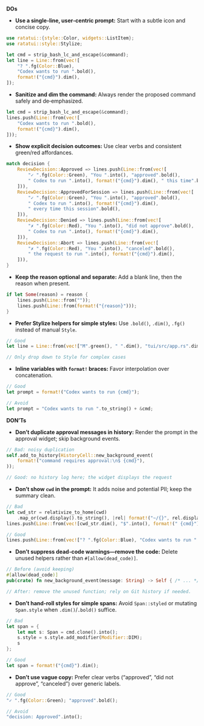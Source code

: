 **DOs**
- **Use a single‑line, user‑centric prompt:** Start with a subtle icon and concise copy.
```rust
use ratatui::{style::Color, widgets::ListItem};
use ratatui::style::Stylize;

let cmd = strip_bash_lc_and_escape(&command);
let line = Line::from(vec![
    "? ".fg(Color::Blue),
    "Codex wants to run ".bold(),
    format!("{cmd}").dim(),
]);
```

- **Sanitize and dim the command:** Always render the proposed command safely and de‑emphasized.
```rust
let cmd = strip_bash_lc_and_escape(&command);
lines.push(Line::from(vec![
    "Codex wants to run ".bold(),
    format!("{cmd}").dim(),
]));
```

- **Show explicit decision outcomes:** Use clear verbs and consistent green/red affordances.
```rust
match decision {
    ReviewDecision::Approved => lines.push(Line::from(vec![
        "✓ ".fg(Color::Green), "You ".into(), "approved".bold(),
        " Codex to run ".into(), format!("{cmd}").dim(), " this time".bold(),
    ])),
    ReviewDecision::ApprovedForSession => lines.push(Line::from(vec![
        "✓ ".fg(Color::Green), "You ".into(), "approved".bold(),
        " Codex to run ".into(), format!("{cmd}").dim(),
        " every time this session".bold(),
    ])),
    ReviewDecision::Denied => lines.push(Line::from(vec![
        "✗ ".fg(Color::Red), "You ".into(), "did not approve".bold(),
        " Codex to run ".into(), format!("{cmd}").dim(),
    ])),
    ReviewDecision::Abort => lines.push(Line::from(vec![
        "✗ ".fg(Color::Red), "You ".into(), "canceled".bold(),
        " the request to run ".into(), format!("{cmd}").dim(),
    ])),
}
```

- **Keep the reason optional and separate:** Add a blank line, then the reason when present.
```rust
if let Some(reason) = reason {
    lines.push(Line::from(""));
    lines.push(Line::from(format!("{reason}")));
}
```

- **Prefer Stylize helpers for simple styles:** Use `.bold()`, `.dim()`, `.fg()` instead of manual `Style`.
```rust
// Good
let line = Line::from(vec!["M".green(), " ".dim(), "tui/src/app.rs".dim()]);

// Only drop down to Style for complex cases
```

- **Inline variables with `format!` braces:** Favor interpolation over concatenation.
```rust
// Good
let prompt = format!("Codex wants to run {cmd}");

// Avoid
let prompt = "Codex wants to run ".to_string() + &cmd;
```

**DON’Ts**
- **Don’t duplicate approval messages in history:** Render the prompt in the approval widget; skip background events.
```rust
// Bad: noisy duplication
self.add_to_history(HistoryCell::new_background_event(
    format!("command requires approval:\n$ {cmd}"),
));

// Good: no history log here; the widget displays the request
```

- **Don’t show `cwd` in the prompt:** It adds noise and potential PII; keep the summary clean.
```rust
// Bad
let cwd_str = relativize_to_home(cwd)
    .map_or(cwd.display().to_string(), |rel| format!("~/{}", rel.display()));
lines.push(Line::from(vec![cwd_str.dim(), "$".into(), format!(" {cmd}").into()]));

// Good
lines.push(Line::from(vec!["? ".fg(Color::Blue), "Codex wants to run ".bold(), format!("{cmd}").dim()]));
```

- **Don’t suppress dead‑code warnings—remove the code:** Delete unused helpers rather than `#[allow(dead_code)]`.
```rust
// Before (avoid keeping)
#[allow(dead_code)]
pub(crate) fn new_background_event(message: String) -> Self { /* ... */ }

// After: remove the unused function; rely on Git history if needed.
```

- **Don’t hand‑roll styles for simple spans:** Avoid `Span::styled` or mutating `Span.style` when `.dim()`/`.bold()` suffice.
```rust
// Bad
let span = {
    let mut s: Span = cmd.clone().into();
    s.style = s.style.add_modifier(Modifier::DIM);
    s
};

// Good
let span = format!("{cmd}").dim();
```

- **Don’t use vague copy:** Prefer clear verbs (“approved”, “did not approve”, “canceled”) over generic labels.
```rust
// Good
"✓ ".fg(Color::Green); "approved".bold();

// Avoid
"decision: Approved".into();
```
